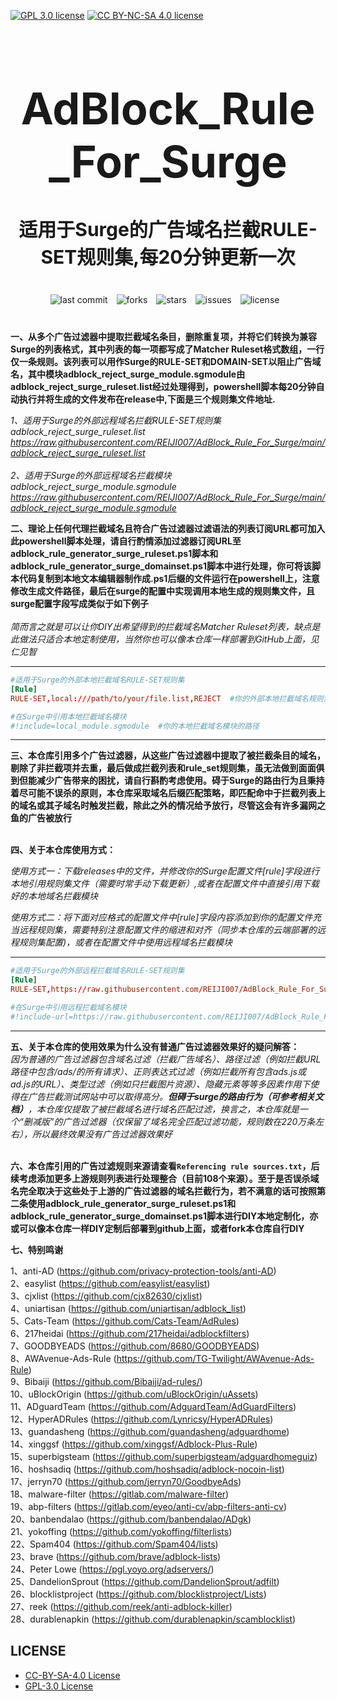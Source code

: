 [![GPL 3.0 license](https://img.shields.io/badge/License-GPL%20v3-blue.svg)](https://github.com/REIJI007/AdBlock_Rule_For_Clash/blob/main/LICENSE-GPL3.0)
[![CC BY-NC-SA 4.0 license](https://img.shields.io/badge/License-CC%20BY--NC--SA%204.0-lightgrey.svg)](https://github.com/REIJI007/AdBlock_Rule_For_Clash/blob/main/LICENSE-CC%20BY-NC-SA%204.0)
<!-- 居中的大标题 -->
<h1 align="center" style="font-size: 70px; margin-bottom: 20px;">AdBlock_Rule_For_Surge</h1>

<!-- 居中的副标题 -->
<h2 align="center" style="font-size: 30px; margin-bottom: 40px;">适用于Surge的广告域名拦截RULE-SET规则集,每20分钟更新一次</h2>

<!-- 徽章（根据需要调整） -->
<p align="center" style="margin-bottom: 40px;">
    <img src="https://img.shields.io/badge/last%20commit-today-brightgreen" alt="last commit" style="margin-right: 10px;">
    <img src="https://img.shields.io/github/forks/REIJI007/AdBlock_Rule_For_Surge" alt="forks" style="margin-right: 10px;">
    <img src="https://img.shields.io/github/stars/REIJI007/AdBlock_Rule_For_Surge" alt="stars" style="margin-right: 10px;">
    <img src="https://img.shields.io/github/issues/REIJI007/AdBlock_Rule_For_Surge" alt="issues" style="margin-right: 10px;">
    <img src="https://img.shields.io/github/license/REIJI007/AdBlock_Rule_For_Surge" alt="license" style="margin-right: 10px;">
</p>

**一、从多个广告过滤器中提取拦截域名条目，删除重复项，并将它们转换为兼容Surge的列表格式，其中列表的每一项都写成了Matcher Ruleset格式数组，一行仅一条规则。该列表可以用作Surge的RULE-SET和DOMAIN-SET以阻止广告域名，其中模块adblock_reject_surge_module.sgmodule由adblock_reject_surge_ruleset.list经过处理得到，powershell脚本每20分钟自动执行并将生成的文件发布在release中,下面是三个规则集文件地址.**

*1、适用于Surge的外部远程域名拦截RULE-SET规则集 adblock_reject_surge_ruleset.list* 
<br>
*https://raw.githubusercontent.com/REIJI007/AdBlock_Rule_For_Surge/main/adblock_reject_surge_ruleset.list*
<br>
<br>
*2、适用于Surge的外部远程域名拦截模块 adblock_reject_surge_module.sgmodule* 
<br>
*https://raw.githubusercontent.com/REIJI007/AdBlock_Rule_For_Surge/main/adblock_reject_surge_module.sgmodule*
<br>


**二、理论上任何代理拦截域名且符合广告过滤器过滤语法的列表订阅URL都可加入此powershell脚本处理，请自行酌情添加过滤器订阅URL至adblock_rule_generator_surge_ruleset.ps1脚本和adblock_rule_generator_surge_domainset.ps1脚本中进行处理，你可将该脚本代码复制到本地文本编辑器制作成.ps1后缀的文件运行在powershell上，注意修改生成文件路径，最后在surge的配置中实现调用本地生成的规则集文件，且surge配置字段写成类似于如下例子**
<br>
<br>
*简而言之就是可以让你DIY出希望得到的拦截域名Matcher Ruleset列表，缺点是此做法只适合本地定制使用，当然你也可以像本仓库一样部署到GitHub上面，见仁见智*
<hr>

```conf
#适用于Surge的外部本地拦截域名RULE-SET规则集
[Rule]
RULE-SET,local:///path/to/your/file.list,REJECT  #你的外部本地拦截域名规则集文件保存路径
```
```conf
#在Surge中引用本地拦截域名模块
#!include=local_module.sgmodule  #你的本地拦截域名模块的路径
```


<hr>

**三、本仓库引用多个广告过滤器，从这些广告过滤器中提取了被拦截条目的域名，剔除了非拦截项并去重，最后做成拦截列表和rule_set规则集，虽无法做到面面俱到但能减少广告带来的困扰，请自行斟酌考虑使用。碍于Surge的路由行为且秉持着尽可能不误杀的原则，本仓库采取域名后缀匹配策略，即匹配命中于拦截列表上的域名或其子域名时触发拦截，除此之外的情况给予放行，尽管这会有许多漏网之鱼的广告被放行**
<br>
<br>

**四、关于本仓库使用方式：**

  *使用方式一：下载releases中的文件，并修改你的Surge配置文件[rule]字段进行本地引用规则集文件（需要时常手动下载更新）,或者在配置文件中直接引用下载好的本地域名拦截模块*



   *使用方式二：将下面对应格式的配置文件中[rule]字段内容添加到你的配置文件充当远程规则集，需要特别注意配置文件的缩进和对齐（同步本仓库的云端部署的远程规则集配置)，或者在配置文件中使用远程域名拦截模块*

<hr>

```conf
#适用于Surge的外部远程拦截域名RULE-SET规则集
[Rule]
RULE-SET,https://raw.githubusercontent.com/REIJI007/AdBlock_Rule_For_Surge/main/adblock_reject_surge_ruleset.list,REJECT,update-interval=120
```
```conf
#在Surge中引用远程拦截域名模块
#!include-url=https://raw.githubusercontent.com/REIJI007/AdBlock_Rule_For_Surge/main/adblock_reject_surge_module.sgmodule, interval=120
```
<hr>



**五、关于本仓库的使用效果为什么没有普通广告过滤器效果好的疑问解答：**
<br>
*因为普通的广告过滤器包含域名过滤（拦截广告域名）、路径过滤（例如拦截URL路径中包含/ads/的所有请求）、正则表达式过滤（例如拦截所有包含ads.js或ad.js的URL）、类型过滤（例如只拦截图片资源）、隐藏元素等等多因素作用下使得在广告拦截测试网站中可以取得高分。**但碍于surge的路由行为（可参考相关文档）**，本仓库仅提取了被拦截域名进行域名匹配过滤，换言之，本仓库就是一个“删减版”的广告过滤器（仅保留了域名完全匹配过滤功能，规则数在220万条左右），所以最终效果没有广告过滤器效果好*
<br>
<br>



**六、本仓库引用的广告过滤规则来源请查看```Referencing rule sources.txt```，后续考虑添加更多上游规则列表进行处理整合（目前108个来源）。至于是否误杀域名完全取决于这些处于上游的广告过滤器的域名拦截行为，若不满意的话可按照第二条使用adblock_rule_generator_surge_ruleset.ps1和adblock_rule_generator_surge_domainset.ps1脚本进行DIY本地定制化，亦或可以像本仓库一样DIY定制后部署到github上面，或者fork本仓库自行DIY**


**七、特别鸣谢**

1、anti-AD
(https://github.com/privacy-protection-tools/anti-AD)<br>
2、easylist
(https://github.com/easylist/easylist)<br>
3、cjxlist
(https://github.com/cjx82630/cjxlist)<br>
4、uniartisan
(https://github.com/uniartisan/adblock_list)<br>
5、Cats-Team
(https://github.com/Cats-Team/AdRules)<br>
6、217heidai
(https://github.com/217heidai/adblockfilters)<br>
7、GOODBYEADS
(https://github.com/8680/GOODBYEADS)<br>
8、AWAvenue-Ads-Rule
(https://github.com/TG-Twilight/AWAvenue-Ads-Rule)<br>
9、Bibaiji
(https://github.com/Bibaiji/ad-rules/)<br>
10、uBlockOrigin
(https://github.com/uBlockOrigin/uAssets)<br>
11、ADguardTeam
(https://github.com/AdguardTeam/AdGuardFilters)<br>
12、HyperADRules
(https://github.com/Lynricsy/HyperADRules)<br>
13、guandasheng
(https://github.com/guandasheng/adguardhome)<br>
14、xinggsf
(https://github.com/xinggsf/Adblock-Plus-Rule)<br>
15、superbigsteam
(https://github.com/superbigsteam/adguardhomeguiz)<br>
16、hoshsadiq
(https://github.com/hoshsadiq/adblock-nocoin-list)<br>
17、jerryn70
(https://github.com/jerryn70/GoodbyeAds)<br>
18、malware-filter
(https://gitlab.com/malware-filter)<br>
19、abp-filters
(https://gitlab.com/eyeo/anti-cv/abp-filters-anti-cv)<br>
20、banbendalao
(https://github.com/banbendalao/ADgk)<br>
21、yokoffing
(https://github.com/yokoffing/filterlists)<br>
22、Spam404
(https://github.com/Spam404/lists)<br>
23、brave
(https://github.com/brave/adblock-lists)<br>
24、Peter Lowe
(https://pgl.yoyo.org/adservers/)<br>
25、DandelionSprout
(https://github.com/DandelionSprout/adfilt)<br>
26、blocklistproject
(https://github.com/blocklistproject/Lists)<br>
27、reek
(https://github.com/reek/anti-adblock-killer)<br>
28、durablenapkin
(https://github.com/durablenapkin/scamblocklist)<br>



## LICENSE
- [CC-BY-SA-4.0 License](https://github.com/REIJI007/AdBlock_Rule_For_Surge/blob/main/LICENSE-CC%20BY-NC-SA%204.0)
- [GPL-3.0 License](https://github.com/REIJI007/AdBlock_Rule_For_Surge/blob/main/LICENSE-GPL3.0)

